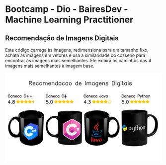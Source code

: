 # Bootcamp - Dio - BairesDev - Machine Learning Practitioner

## Recomendação de Imagens Digitais

Este código carrega às imagens, redimensiona para um tamanho fixo, achata às imagens em vetores e usa a similaridade do cosseno para encontrar às imagens mais semelhantes. 
Ele exibirá os caminhos das 4 imagens mais semelhantes à imagem base.

![image alt](https://github.com/mafigoliv/recomendacao_imagens_digitais/blob/0c5bf4f7e175b34b368c9fa77dc31d167b6d0176/output/recomendacao_imagens.jpg)
